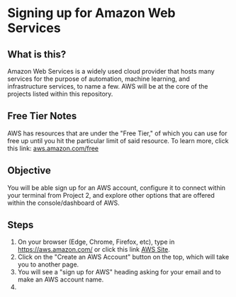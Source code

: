 # Signing up for Amazon Web Services
## What is this?
Amazon Web Services is a widely used cloud provider that hosts many services for the purpose of automation, machine learning, and infrastructure services, to name a few. AWS will be at the core of the projects listed within this repository.

## Free Tier Notes
AWS has resources that are under the "Free Tier," of which you can use for free up until you hit the particular limit of said resource. To learn more, click this link: [aws.amazon.com/free](https://aws.amazon.com/free)
## Objective
You will be able sign up for an AWS account, configure it to connect within your terminal from Project 2, and explore other options that are offered within the console/dashboard of AWS.

## Steps
1. On your browser (Edge, Chrome, Firefox, etc), type in https://aws.amazon.com/ or click this link [AWS Site](https://aws.amazon.com/).
2. Click on the "Create an AWS Account" button on the top, which will take you to another page.
3. You will see a "sign up for AWS" heading asking for your email and to make an AWS account name.
4. 